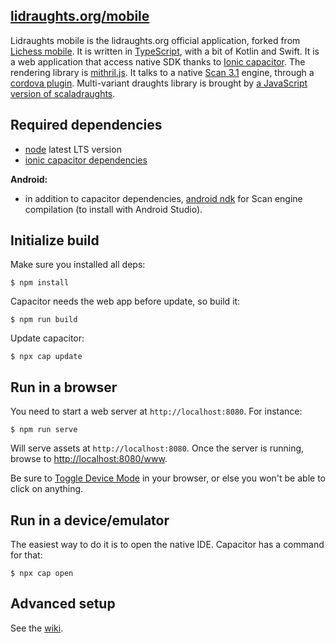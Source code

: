 [lidraughts.org/mobile](https://lidraughts.org/mobile)
--------------------

Lidraughts mobile is the lidraughts.org official application, forked from [Lichess mobile](https://github.com/veloce/lichobile). It is written
in [TypeScript](http://www.typescriptlang.org/), with a bit of Kotlin and Swift.
It is a web application that access native SDK thanks to [Ionic capacitor](https://capacitor.ionicframework.com/).
The rendering library is [mithril.js](http://mithril.js.org/).
It talks to a native [Scan 3.1](https://github.com/rhalbersma/scan) engine, through a
[cordova plugin](https://github.com/RoepStoep/cordova-plugin-scan).
Multi-variant draughts library is brought by [a JavaScript version of scaladraughts](https://github.com/RoepStoep/scaladraughtsjs).

## Required dependencies

* [node](http://nodejs.org) latest LTS version
* [ionic capacitor dependencies](https://capacitorjs.com/docs/getting-started/environment-setup)

**Android:**

* in addition to capacitor dependencies, [android ndk](http://developer.android.com/tools/sdk/ndk/index.html) for Scan engine compilation (to install with Android Studio).

## Initialize build

Make sure you installed all deps:

    $ npm install

Capacitor needs the web app before update, so build it:

    $ npm run build

Update capacitor:

    $ npx cap update

## Run in a browser

You need to start a web server at `http://localhost:8080`. For instance:

    $ npm run serve

Will serve assets at `http://localhost:8080`.
Once the server is running, browse to [http://localhost:8080/www](http://localhost:8080/www).

Be sure to [Toggle Device Mode](https://developers.google.com/web/tools/chrome-devtools/device-mode/) in your browser, or else you won't be able to click on anything.

## Run in a device/emulator

The easiest way to do it is to open the native IDE. Capacitor has a command
for that:

    $ npx cap open

## Advanced setup

See the [wiki](https://github.com/veloce/lichobile/wiki/Setting-a-lichess-dev-server-for-the-app).
